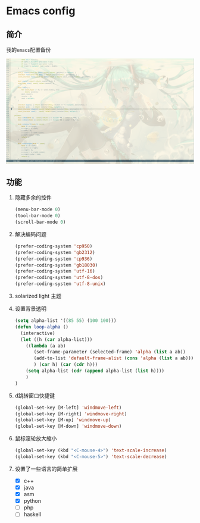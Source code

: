 # Emacs config

## 简介

我的`emacs`配置备份

![](doc/screenshot.png)

## 功能

1. 隐藏多余的控件

   ```lisp
   (menu-bar-mode 0)
   (tool-bar-mode 0)
   (scroll-bar-mode 0)
   ```

   

2. 解决编码问题

   ```lisp
   (prefer-coding-system 'cp950)
   (prefer-coding-system 'gb2312)
   (prefer-coding-system 'cp936)
   (prefer-coding-system 'gb18030)
   (prefer-coding-system 'utf-16)
   (prefer-coding-system 'utf-8-dos)
   (prefer-coding-system 'utf-8-unix)
   ```

3. solarized light 主题

4. 设置背景透明

   ```lisp
   (setq alpha-list '((85 55) (100 100)))    
   (defun loop-alpha ()  
     (interactive)  
     (let ((h (car alpha-list)))                  
       ((lambda (a ab)  
          (set-frame-parameter (selected-frame) 'alpha (list a ab))  
          (add-to-list 'default-frame-alist (cons 'alpha (list a ab)))  
          ) (car h) (car (cdr h)))  
       (setq alpha-list (cdr (append alpha-list (list h))))  
       )  
   )
   ```

5. d跳转窗口快捷键

   ```lisp
   (global-set-key [M-left] 'windmove-left)
   (global-set-key [M-right] 'windmove-right)
   (global-set-key [M-up] 'windmove-up)
   (global-set-key [M-down] 'windmove-down)
   ```

   

6. 鼠标滚轮放大缩小

   ```lisp
   (global-set-key (kbd "<C-mouse-4>") 'text-scale-increase)
   (global-set-key (kbd "<C-mouse-5>") 'text-scale-decrease)
   ```

   

7. 设置了一些语言的简单扩展
	- [x] c++
	- [x] java
	- [x] asm
	- [x] python
	- [ ] php
	- [ ] haskell

